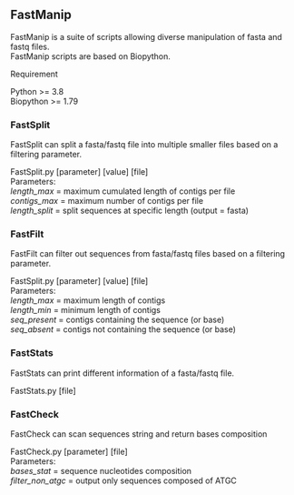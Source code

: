 ## FastManip

FastManip is a suite of scripts allowing diverse manipulation of fasta and fastq files.  
FastManip scripts are based on Biopython.

Requirement

Python >= 3.8  
Biopython >= 1.79  

### FastSplit

FastSplit can split a fasta/fastq file into multiple smaller files based on a filtering parameter.

FastSplit.py [parameter] [value] [file]  
Parameters:  
*length_max* = maximum cumulated length of contigs per file  
*contigs_max* = maximum number of contigs per file  
*length_split* = split sequences at specific length (output = fasta)

### FastFilt

FastFilt can filter out sequences from fasta/fastq files based on a filtering parameter.

FastSplit.py [parameter] [value] [file]  
Parameters:  
*length_max* = maximum length of contigs  
*length_min* = minimum length of contigs  
*seq_present* = contigs containing the sequence (or base)  
*seq_absent* = contigs not containing the sequence (or base)

### FastStats

FastStats can print different information of a fasta/fastq file.

FastStats.py [file]

### FastCheck

FastCheck can scan sequences string and return bases composition

FastCheck.py [parameter] [file]  
Parameters:  
*bases_stat* = sequence nucleotides composition   
*filter_non_atgc* = output only sequences composed of ATGC